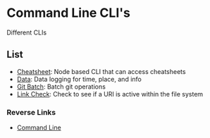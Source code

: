 # Command Line CLI's
Different CLIs

## List
- [Cheatsheet](./Cheatsheet.md): Node based CLI that can access cheatsheets
- [Data](./Data.md): Data logging for time, place, and info
- [Git Batch](./Git_Batch.md): Batch git operations
- [Link Check](./Link_Check.md): Check to see if a URI is active within the file system


### Reverse Links
- [Command Line](../Command_Line.md)